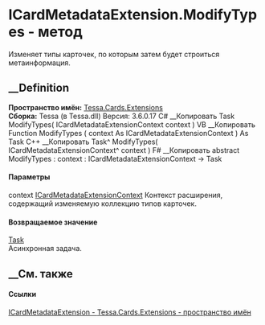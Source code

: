# ICardMetadataExtension.ModifyTypes - метод
Изменяет типы карточек, по которым затем будет строиться метаинформация.
##  __Definition
 **Пространство имён:** [Tessa.Cards.Extensions](N_Tessa_Cards_Extensions.htm)  
 **Сборка:** Tessa (в Tessa.dll) Версия: 3.6.0.17
C# __Копировать
     Task ModifyTypes(
    	ICardMetadataExtensionContext context
    )
VB __Копировать
     Function ModifyTypes ( 
    	context As ICardMetadataExtensionContext
    ) As Task
C++ __Копировать
    Task^ ModifyTypes(
    	ICardMetadataExtensionContext^ context
    )
F# __Копировать
     abstract ModifyTypes : 
            context : ICardMetadataExtensionContext -> Task 
#### Параметры
context
[ICardMetadataExtensionContext](T_Tessa_Cards_Extensions_ICardMetadataExtensionContext.htm)
    Контекст расширения, содержащий изменяемую коллекцию типов карточек.
#### Возвращаемое значение
[Task](https://learn.microsoft.com/dotnet/api/system.threading.tasks.task)  
Асинхронная задача.
##  __См. также
#### Ссылки
[ICardMetadataExtension -
](T_Tessa_Cards_Extensions_ICardMetadataExtension.htm)
[Tessa.Cards.Extensions - пространство имён](N_Tessa_Cards_Extensions.htm)

